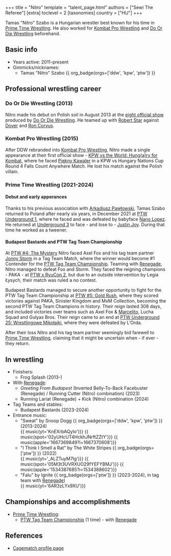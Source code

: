 +++
title = "Nitro"
template = "talent_page.html"
authors = ["Sewi The Referee"]
[extra]
toclevel = 2
[taxonomies]
country = ["HU"]
+++

Tamas "Nitro" Szabo is a Hungarian wrestler best known for his time in [Prime Time Wrestling](@/o/ptw.md). He also worked for [Kombat Pro Wrestling](@/o/kpw.md) and [Do Or Die Wrestling](@/o/ddw.md) beforehand.

## Basic info

* Years active: 2011-present
* Gimmicks/nicknames:
  - Tamas "Nitro" Szabo {{ org_badge(orgs=['ddw', 'kpw', 'ptw']) }}
 
## Professional wrestling career

### Do Or Die Wrestling (2013)

Nitro made his debut on Polish soil in August 2013 at the [eight official show](@/e/ddw/2013-08-17-ddw-8.md) produced by [Do Or Die Wrestling](@/o/ddw.md). He teamed up with [Robert Star](@/w/robert-star.md) against [Dover](@/w/dover.md) and [Ron Corvus](@/w/ron-corvus.md).

### Kombat Pro Wrestling (2015)

After DDW rebranded into [Kombat Pro Wrestling](@/o/kpw.md), Nitro made a single appearance at their first official show - [KPW vs the World: Hung(a)ry for Kombat](@/e/kpw/2015-11-14-kpw-vs-the-world-hungary-for-kombat.md), where he faced [Piękny Kawaler](@/w/piekny-kawaler.md) in a KPW vs Hungary Nations Cup Round 4 Falls Count Anywhere Match. He lost his match against the Polish villain.

### Prime Time Wrestling (2021-2024)

#### Debut and early apperances

Thanks to his previous association with [Arkadiusz Pawłowski](@/w/pan-pawlowski.md), Tamas Szabo returned to Poland after nearly six years, in December 2021 at [PTW Underground 1](@/e/ptw/2021-12-19-ptw-underground-1.md), where he faced and was defeated by babyface [Nano Lopez](@/w/nano-lopez.md). He returned at [Underground 3](@/e/ptw/2022-03-27-ptw-underground-3.md) to face - and lose to - [Justin Joy](@/w/justin-joy.md). During that time he worked as a tweener.

#### Budapest Bastards and PTW Tag Team Championship

At [PTW #4: The Mystery](@/e/ptw/2023-06-25-ptw-4-mystery.md) Nitro faced Axel Fox and his tag team partner [Jonny Storm](@/w/jonny-storm.md) in a Tag Team Match, where the winner would become #1 Contender for the [PTW Tag Team Championship](@/c/ptw-tag-team-championship.md). Teaming with [Renegade](@/w/renegade.md), Nitro managed to defeat Fox and Storm. They faced the reigning champions - PAKA - at [PTW x RyuCon 2](@/e/ptw/2023-07-16-ptw-x-ryucon.md), but due to an outside intervention by Legia Łysych, their match was ruled a no contest.

Budapest Bastards managed to secure another opportunity to fight for the PTW Tag Team Championship at [PTW #5: Gold Rush](@/e/ptw/2024-02-03-ptw-5-gold-rush.md), where they scored victories against PAKA, Sinister Kingdom and MxM Collection, becoming the second PTW Tag Team Champions in history. Their reign lasted 308 days, and included victories over teams such as Axel Fox & [Marcelito](@/w/marcelito.md), Lucha Squad and Gulyas Bros. Their reign came to an end at [PTW Underground 25: Wrestlingowe Mikołajki](@/e/ptw/2024-12-07-ptw-underground-25.md), where they were defeated by L'Orda.

After their loss Nitro and his tag team partner seemingly bid farewell to [Prime Time Wrestling](@/o/ptw.md), claiming that it might be uncertain when - if ever - they return.

## In wrestling

* Finishers:
  - Frog Splash (2013-)
* With [Renegade](@/w/renegade.md):
  - _Greeting From Budapest_ (Inverted Belly-To-Back Facebuster (Renegade) / Running Cutter (Nitro) combination) (2023)
  - Running Lariat (Renegade) + Kick (Nitro) combination (2024)
* Tag Teams and stables:
  - Budapest Bastards (2023-2024)
* Entrance music:
  - "Sweat" by Snoop Dogg
 {{ org_badge(orgs=['ddw', 'kpw', 'ptw']) }} (2013-2024) <br>
 {{ music(yt='KnEXrbAQyIo')}}
 {{ music(spot='02yUHcUT4HckhJNrftZZtY')}}
 {{ music(apple='1667369849?i=1667370608')}}
  - "I Think I Smell a Rat" by The White Stripes
 {{ org_badge(orgs=['ptw']) }} (2022) <br>
 {{ music(yt='_ALZTuyM7lg')}}
 {{ music(spot='05M3t3UVRXUO29fYEFYBMJ')}}
 {{ music(apple='1534387685?i=1534388602')}}
  - "Falu" by Ignite
 {{ org_badge(orgs=['ptw']) }} (2023-2024), in tag team with [Renegade](@/w/renegade.md)) <br>
 {{ music(yt='6AR3zLYx9XU')}}

## Championships and accomplishments

* [Prime Time Wrestling](@/o/ptw.md):
  - [PTW Tag Team Championship](@/c/ptw-tag-team-championship.md) (1 time) - with [Renegade](@/w/renegade.md)

## References

* [Cagematch profile page](https://www.cagematch.net/?id=2&nr=16959)
